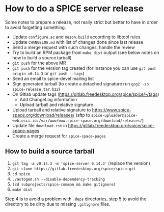 How to do a SPICE server release
================================

Some notes to prepare a release, not really strict but better to have in order
to avoid forgetting something.

* Update `configure.ac` and `meson.build` according to libtool rules
* Update `CHANGELOG.md` with list of changes done since last release
* Send a merge request with such changes, handle the review
* Try to build an RPM package from `make dist` output (see below notes
  on how to build a source tarball)
* `git push` for the above MR
* `git push` for the version tag created (for instance you can use
  `git push origin v0.14.3` or `git push --tags`)
* Send an email to spice-devel mailing list
* Sign generated tarball (to create a detached signature run
  `gpg2 -sb spice-release.tar.bz2`)
* On Gitlab update tags (https://gitlab.freedesktop.org/spice/spice/-/tags)
  * Add ChangeLog information
  * Upload tarball and relative signature
* Upload tarball and relative signature to
  https://www.spice-space.org/download/releases/ (sftp to
  `spice-uploader@spice-web.osci.io:/var/www/www.spice-space.org/download/releases/`)
* Update file `download.rst` in
  https://gitlab.freedesktop.org/spice/spice-space-pages
* Create a merge request for `spice-space-pages`

How to build a source tarball
-----------------------------

1. `git tag -a v0.14.3 -m 'spice-server 0.14.3'` (replace the version)
2. `git clone https://gitlab.freedesktop.org/spice/spice.git`
3. `cd spice`
4. `./autogen.sh --disable-dependency-tracking`
5. `(cd subprojects/spice-common && make gitignore)`
6. `make dist`

Step 4 is to avoid a problem with `.deps` directories, step 5 to avoid
the directory to be dirty due to missing `.gitignore` files.
